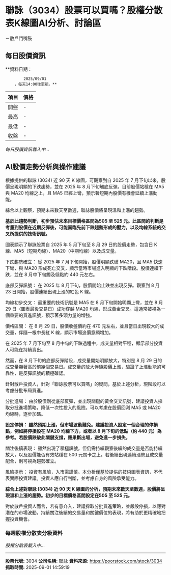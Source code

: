 # 聯詠（3034）股票可以買嗎？股權分散表K線圖AI分析、討論區
－散戶鬥嘴鼓

## 每日股價資訊

**資料日期：
        
            2025/09/01
        ，每天14:00後更新。**

| 項目 | 價格 |
|------|------|
| 開盤 | - |
| 最高 | - |
| 最低 | - |
| 收盤 | - |

*每日股價資訊載入中...*

## AI股價走勢分析與操作建議

根據提供的聯詠 (3034) 近 90 天 K 線圖，可觀察到自 2025 年 7 月下旬以來，股價呈現明顯的下跌趨勢，並在 2025 年 8 月下旬觸底反彈。目前股價站穩在 MA5 與 MA20 均線之上，且 MA5 已經上彎，預示著短期內股價有機會延續上漲動能。

綜合以上觀察，預期未來數天至數週，聯詠股價將呈現溫和上漲的趨勢。

**基於此趨勢判斷，初步預估未來目標價格區間為505 至 525 元。此區間的判斷是考量到股價在近期反彈後，可能面臨先前下跌趨勢形成的壓力，以及均線系統的交叉所提供的技術訊號。**

圖表顯示了聯詠股票自 2025 年 5 月下旬至 8 月 29 日的股價走勢，包含日 K 線、MA5（短期均線）、MA20（中期均線）以及成交量。

下跌趨勢確立： 從 2025 年 7 月下旬開始，股價明顯跌破 MA20，且 MA5 快速下彎，與 MA20 形成死亡交叉，顯示當時市場進入明顯的下跌階段。股價連續下跌，並在 8 月中下旬觸及低點約 440 元左右。

底部反彈訊號： 在 2025 年 8 月下旬，股價開始止跌並出現反彈。觀察到 8 月 23 日開始，股價連續出現上漲的紅色 K 線。

均線初步交叉： 最重要的技術訊號是 MA5 在 8 月下旬開始明顯上彎，並在 8 月 29 日（圖表最後交易日）成功穿越 MA20 均線，形成黃金交叉。這通常被視為一個重要的買進訊號，預示著多頭力量的增強。

價格區間： 在 8 月 29 日，股價收盤價約在 470 元左右，並且當日出現較大的成交量，伴隨一根中長紅 K 線，顯示市場追價意願增加。

在 2025 年 7 月下旬至 8 月中旬的下跌過程中，成交量相對平穩，顯示部分投資人可能在持續賣出。

然而，在 8 月下旬的底部反彈階段，成交量開始明顯放大，特別是 8 月 29 日的成交量顯著高於前幾個交易日。成交量的放大伴隨股價上漲，驗證了上漲動能的可靠性，是反彈訊號的積極確認。

針對散戶投資人，針對「聯詠股票可以買嗎」的疑問，基於上述分析，現階段可以考慮分批布局買進。

分批進場： 由於股價剛從底部反彈，並出現關鍵的黃金交叉訊號，建議投資人採取分批進場策略，降低一次性投入的風險。可以考慮在股價回測 MA5 或 MA20 均線時，逐步加碼。

**設定停損： 雖然預期上漲，但市場波動難免。建議投資人設定一個合理的停損點，例如將停損設在 MA20 均線下方，或者以 8 月下旬的低點（約 440 元）為參考。若股價跌破此關鍵支撐，應果斷出場，避免進一步損失。**

關注後續表現： 雖然出現了積極訊號，但仍需持續觀察後續的成交量是否能持續放大，以及股價能否有效站穩在 500 元關卡之上。若後續出現連續漲勢且成交量配合，則可視為趨勢確立。

風險提示： 投資有風險，入市需謹慎。本分析僅基於提供的技術圖表資訊，不代表實際投資建議。投資人應自行判斷，並考慮自身的風險承受能力。

**綜合上述對聯詠 (3034) 近 90 天 K 線圖的分析，預期未來數天至數週，股價將呈現溫和上漲的趨勢。初步的目標價格區間設定在505 至 525 元。**

對於散戶投資人而言，若有意介入，建議採取分批買進策略，並嚴設停損，以應對潛在的市場波動。持續關注後續的交易量和關鍵價位的表現，將有助於更精確地把握投資機會。

### 每週股權分散表分級資料

*股權分散表載入中...*

---

**股票代號:** 3034
**公司名稱:** 聯詠
**資料來源:** https://poorstock.com/stock/3034
**抓取時間:** 2025-09-01 14:59:19
